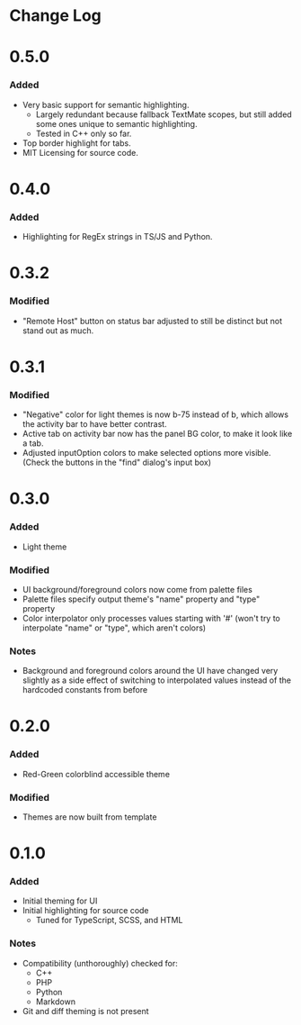 # Change Log

# 0.5.0

### Added
- Very basic support for semantic highlighting.
  - Largely redundant because fallback TextMate scopes, but still added some
    ones unique to semantic highlighting.
  - Tested in C++ only so far. 
- Top border highlight for tabs.
- MIT Licensing for source code.

# 0.4.0

### Added
- Highlighting for RegEx strings in TS/JS and Python.

# 0.3.2

### Modified
- "Remote Host" button on status bar adjusted to still be distinct but not stand
out as much.

# 0.3.1

### Modified
- "Negative" color for light themes is now b-75 instead of b, which allows the
activity bar to have better contrast.
- Active tab on activity bar now has the panel BG color, to make it look like
a tab.
- Adjusted inputOption colors to make selected options more visible. (Check the
buttons in the "find" dialog's input box)


# 0.3.0

### Added
- Light theme

### Modified
- UI background/foreground colors now come from palette files
- Palette files specify output theme's "name" property and "type" property
- Color interpolator only processes values starting with '#' (won't try to
interpolate "name" or "type", which aren't colors)

### Notes
- Background and foreground colors around the UI have changed very slightly as a
side effect of switching to interpolated values instead of the hardcoded
constants from before

# 0.2.0

### Added
- Red-Green colorblind accessible theme

### Modified
- Themes are now built from template


# 0.1.0

### Added
- Initial theming for UI
- Initial highlighting for source code
  - Tuned for TypeScript, SCSS, and HTML

### Notes
- Compatibility (unthoroughly) checked for:
  - C++
  - PHP
  - Python
  - Markdown
- Git and diff theming is not present